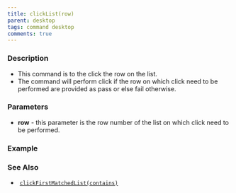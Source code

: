 ```yaml
---
title: clickList(row)
parent: desktop
tags: command desktop
comments: true
---
```


### Description

- This command is to the click the row on the list.
- The command will perform click if the row on which click need to be performed are provided as pass or else fail otherwise.

### Parameters

- **row** -  this parameter is the row number of the list on which click need to be performed.

### Example


### See Also

-  [`clickFirstMatchedList(contains)`](clickFirstMatchedList(contains))